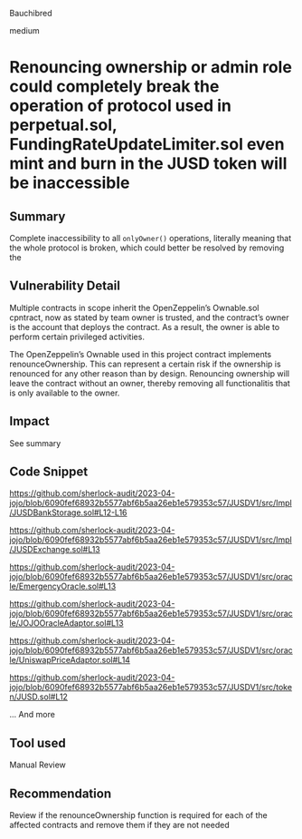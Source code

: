 Bauchibred

medium

# Renouncing ownership or admin role could completely break the operation of protocol used in perpetual.sol, FundingRateUpdateLimiter.sol even mint and burn in the JUSD token will be inaccessible

## Summary

Complete inaccessibility to all `onlyOwner()` operations, literally meaning that the whole protocol is broken, which could better be resolved by removing the

## Vulnerability Detail

Multiple contracts in scope inherit the OpenZeppelin’s Ownable.sol cpntract, now as stated by team owner is trusted, and the contract’s owner is the account that deploys the contract. As a result, the owner is able to perform certain privileged activities.

The OpenZeppelin’s Ownable used in this project contract implements renounceOwnership. This can represent a certain risk if the ownership is renounced for any other reason than by design.
Renouncing ownership will leave the contract without an owner, thereby removing all functionalitis that is only available to the owner.

## Impact

See summary

## Code Snippet

https://github.com/sherlock-audit/2023-04-jojo/blob/6090fef68932b5577abf6b5aa26eb1e579353c57/JUSDV1/src/Impl/JUSDBankStorage.sol#L12-L16

https://github.com/sherlock-audit/2023-04-jojo/blob/6090fef68932b5577abf6b5aa26eb1e579353c57/JUSDV1/src/Impl/JUSDExchange.sol#L13

https://github.com/sherlock-audit/2023-04-jojo/blob/6090fef68932b5577abf6b5aa26eb1e579353c57/JUSDV1/src/oracle/EmergencyOracle.sol#L13

https://github.com/sherlock-audit/2023-04-jojo/blob/6090fef68932b5577abf6b5aa26eb1e579353c57/JUSDV1/src/oracle/JOJOOracleAdaptor.sol#L13

https://github.com/sherlock-audit/2023-04-jojo/blob/6090fef68932b5577abf6b5aa26eb1e579353c57/JUSDV1/src/oracle/UniswapPriceAdaptor.sol#L14

https://github.com/sherlock-audit/2023-04-jojo/blob/6090fef68932b5577abf6b5aa26eb1e579353c57/JUSDV1/src/token/JUSD.sol#L12

... And more

## Tool used

Manual Review

## Recommendation

Review if the renounceOwnership function is required for each of the affected contracts and remove them if they are not needed
